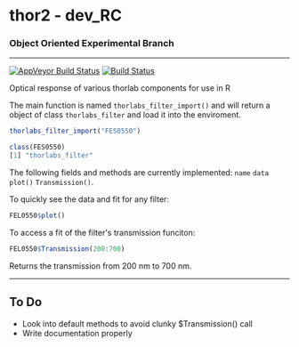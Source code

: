 # thor2 - dev_RC
### Object Oriented Experimental Branch

------

[![AppVeyor Build Status](https://ci.appveyor.com/api/projects/status/github/tjconstant/thor2?branch=dev_RC&svg=true)](https://ci.appveyor.com/project/tjconstant/thor2) [![Build Status](https://travis-ci.org/tjconstant/thor2.svg?branch=dev_RC)](https://travis-ci.org/tjconstant/thor2)


Optical response of various thorlab components for use in R

The main function is named `thorlabs_filter_import()` and will return a object of class `thorlabs_filter` and load it into the enviroment.

```r
thorlabs_filter_import("FES0550")

class(FES0550)
[1] "thorlabs_filter"
```

The following fields and methods are currently implemented: `name` `data` `plot()` `Transmission()`. 

To quickly see the data and fit for any filter: 

```r 
FEL0550$plot()
````

To access a fit of the filter's transmission funciton:

```r
FEL0550$Transmission(200:700)
```

Returns the transmission from 200 nm to 700 nm.

--------

## To Do

* Look into default methods to avoid clunky $Transmission() call
* Write documentation properly
